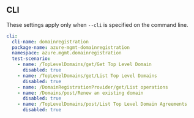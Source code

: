 ## CLI

These settings apply only when `--cli` is specified on the command line.

```yaml $(cli)
cli:
  cli-name: domainregistration
  package-name: azure-mgmt-domainregistration
  namespace: azure.mgmt.domainregistration
  test-scenario:
    - name: /TopLevelDomains/get/Get Top Level Domain
      disabled: true
    - name: /TopLevelDomains/get/List Top Level Domains
      disabled: true
    - name: /DomainRegistrationProvider/get/List operations
    - name: /Domains/post/Renew an existing domain
      disabled: true
    - name: /TopLevelDomains/post/List Top Level Domain Agreements
      disabled: true
```
